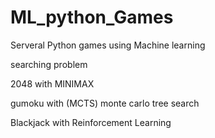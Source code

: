 # ML_python_Games

Serveral Python games using Machine learning 

searching problem

2048  with MINIMAX 

gumoku with (MCTS)  monte carlo tree search

Blackjack with Reinforcement Learning
